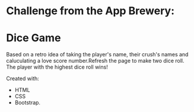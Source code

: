 # Challenge from the App Brewery:

# Dice Game

Based on a retro idea of taking the player's name, their crush's names and caluculating a love score number.Refresh the page to make two dice roll. The player with the highest dice roll wins!

Created with:

- HTML
- CSS
- Bootstrap.
